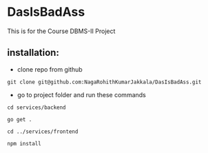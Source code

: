 # DasIsBadAss

This is for the Course DBMS-II Project

## installation:

- clone repo from github

```
git clone git@github.com:NagaRohithKumarJakkala/DasIsBadAss.git
```

- go to project folder and run these commands

```
cd services/backend

go get .

cd ../services/frontend

npm install

```
